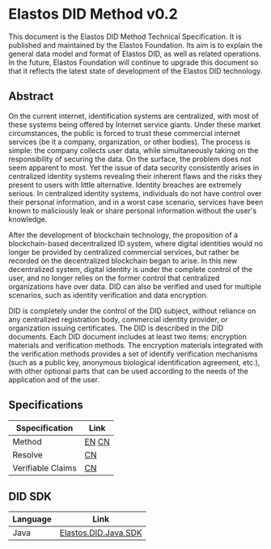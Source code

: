 # Elastos DID Method v0.2

This document is the Elastos DID Method Technical Specification. It is published and maintained by the Elastos Foundation. Its aim is to explain the general data model and format of Elastos DID, as well as related operations. In the future, Elastos Foundation will continue to upgrade this document so that it reflects the latest state of development of the Elastos DID technology.

## Abstract

On the current internet, identification systems are centralized, with most of these systems being offered by Internet service giants. Under these market circumstances, the public is forced to trust these commercial internet services (be it a company, organization, or other bodies). The process is simple: the company collects user data, while simultaneously taking on the responsibility of securing the data. On the surface, the problem does not seem apparent to most. Yet the issue of data security consistently arises in centralized identity systems revealing their inherent flaws and the risks they present to users with little alternative. Identity breaches are extremely serious. In centralized identity systems, individuals do not have control over their personal information, and in a worst case scenario, services have been known to maliciously leak or share personal information without the user's knowledge.

After the development of blockchain technology, the proposition of a blockchain-based decentralized ID system, where digital identities would no longer be provided by centralized commercial services, but rather be recorded on the decentralized blockchain began to arise. In this new decentralized system, digital identity is under the complete control of the user, and no longer relies on the former control that centralized organizations have over data. DID can also be verified and used for multiple scenarios, such as identity verification and data encryption.

DID is completely under the control of the DID subject, without reliance on any centralized registration body, commercial identity provider, or organization issuing certificates. The DID is described in the DID documents. Each DID document includes at least two items: encryption materials and verification methods. The encryption materials integrated with the verification methods provides a set of identify verification mechanisms (such as a public key, anonymous biological identification agreement, etc.), with other optional parts that can be used according to the needs of the application and of the user.

## Specifications

| Sspecification    | Link                                                                                                |
| ----------------- | --------------------------------------------------------------------------------------------------- |
| Method            | [EN](/DID/Elastos-DID-Method-Specification_en.md) [CN](/DID/Elastos-DID-Method-Specification_cn.md) |
| Resolve           | [CN](/Resolver/Elastos-DID-Resolver-Specification_cn.md)                                            |
| Verifiable Claims | [CN](/VerifiableClaims/Elastos-Verifiable-Claims-Specification_cn.md)                               |

## DID SDK

| Language | Link                                                                    |
| -------- | ----------------------------------------------------------------------- |
| Java     | [Elastos.DID.Java.SDK](https://github.com/elastos/Elastos.DID.Java.SDK) |
